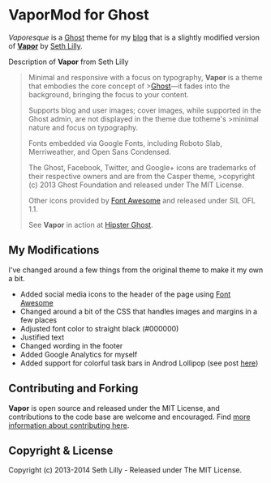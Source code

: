 # VaporMod for Ghost

*Vaporesque* is a [Ghost](http://ghost.org/) theme for my [blog](http://blog.timflynn.info) that is a slightly modified version of [**Vapor**](https://github.com/sethlilly/Vapor) by [Seth Lilly](https://github.com/sethlilly).

Description of **Vapor** from Seth Lilly
>Minimal and responsive with a focus on typography, **Vapor** is a theme that embodies the core concept of >[Ghost](http://ghost.org/)&mdash;it fades into the background, bringing the focus to your content.
>
>Supports blog and user images; cover images, while supported in the Ghost admin, are not displayed in the theme due totheme's >minimal nature and focus on typography.
>
>Fonts embedded via Google Fonts, including Roboto Slab, Merriweather, and Open Sans Condensed.
>
>The Ghost, Facebook, Twitter, and Google+ icons are trademarks of their respective owners and are from the Casper theme, >copyright (c) 2013 Ghost Foundation and released under The MIT License.
>
>Other icons provided by [Font Awesome](https://github.com/FortAwesome/Font-Awesome) and released under SIL OFL 1.1.
>
>See **Vapor** in action at [Hipster Ghost](http://hipsterghost.com/).

## My Modifications

I've changed around a few things from the original theme to make it my own a bit.  
* Added social media icons to the header of the page using [Font Awesome](https://github.com/FortAwesome/Font-Awesome)
* Changed around a bit of the CSS that handles images and margins in a few places
* Adjusted font color to straight black (#000000)
* Justified text
* Changed wording in the footer
* Added Google Analytics for myself
* Added support for colorful task bars in Androd Lollipop (see post [here](http://blog.timflynn.info/custom-header-and-taskbar-colors-for-chrome-on-lollipop/))

## Contributing and Forking

**Vapor** is open source and released under the MIT License, and contributions to the code base are welcome and encouraged. Find [more information about contributing here](CONTRIBUTING.md).

## Copyright & License

Copyright (c) 2013-2014 Seth Lilly - Released under The MIT License.
